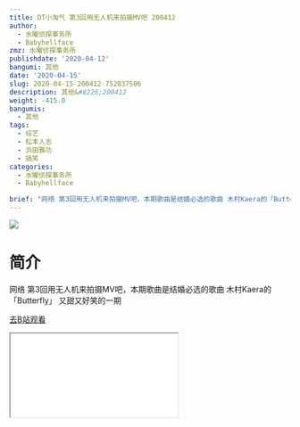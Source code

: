 ```yaml
---
title: DT小淘气 第3回用无人机来拍摄MV吧 200412
author:
  - 水曜侦探事务所
  - Babyhellface
zmz: 水曜侦探事务所
publishdate: '2020-04-12'
bangumi: 其他
date: '2020-04-15'
slug: 2020-04-15-200412-752837506
description: 其他&#8226;200412
weight: -415.0
bangumis:
  - 其他
tags:
  - 综艺
  - 松本人志
  - 浜田雅功
  - 搞笑
categories:
  - 水曜侦探事务所
  - Babyhellface

brief: "网络 第3回用无人机来拍摄MV吧，本期歌曲是结婚必选的歌曲 木村Kaera的「Butterfly」 又甜又好笑的一期"
---
```

![](https://raw.githubusercontent.com/tcgriffith/owaraisite/master/static/tmpimg/066971ecc7c9f486769d0b8e85cdf1ced72e3d10.jpg.480.jpg)
# 简介  
网络
第3回用无人机来拍摄MV吧，本期歌曲是结婚必选的歌曲 木村Kaera的「Butterfly」
又甜又好笑的一期  

[去B站观看](https://www.bilibili.com/video/av752837506/)
<div class ="resp-container"><iframe class="testiframe" src="//player.bilibili.com/player.html?aid=752837506"", scrolling="no", allowfullscreen="true" > </iframe></div> 
